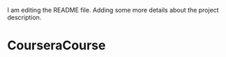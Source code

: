 I am editing the README file. Adding some more details about the project description.
# CourseraCourse
